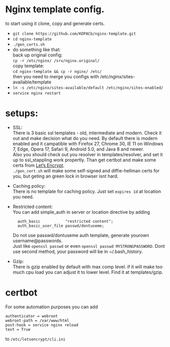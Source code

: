 # Nginx template config.

to start using it clone, copy and generate certs.

+ `git clone https://github.com/KOPACb/nginx-template.git`
+ `cd nginx-template`
+ `./gen_certs.sh`
+  do something like that:   
back up original config:  
`cp -r /etc/nginx/ /srv/nginx.original/`  
copy template:  
`cd nginx-template && cp -r nginx/ /etc/`  
then you need to merge you configs with /etc/nginx/sites-available/template  
+ `ln -s /etc/nginx/sites-available/default /etc/nginx/sites-enabled/`
+ `service nginx restart`


# setups:
* SSL:  
There is 3 basic ssl templates - old, intermediate and modern. Check it out and make decision what do you need.
By default there is modern enabled and it campatible with Firefox 27, Chrome 30, IE 11 on Windows 7, Edge, Opera 17, Safari 9, Android 5.0, and Java 8 and newer.  
Also you should check out you resolver in templates/resolver, and set it up to ssl_stappling work propertly.
Than get certbot and make some certs from [Let’s Encrypt](https://letsencrypt.org/).   
`./gen_cert.sh` will make some self-signed and diffie-hellman certs for you, but geting an green lock in browser isnt hard.  

* Caching policy:  
There is no template for caching policy. Just set `expires 1d` at location you need.

* Restricted content:  
You can add simple_auth in server or location directive by adding  
  ```
    auth_basic           "restricted content";  
    auth_basic_user_file passwd/dontuseme;  
  ```  
  Do not use passwd/dontuseme auth template, generate yourown username@passwords.  
  Just like `openssl passwd` or even `openssl passwd MYSTRONGPASSWORD`.
  Dont use second method, your password will be in ~/.bash_history.


* Gzip:  
There is gzip enabled by default with max comp level. if it will make too much cpu load you can adjust it to lower level. Find it at templates/gzip.

# certbot
For some automation purposes you can add
```
authenticator = webroot
webroot-path = /var/www/html
post-hook = service nginx reload
text = True
```
to `/etc/letsencrypt/cli.ini`

